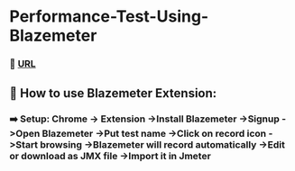 # Performance-Test-Using-Blazemeter

### :link: [URL](https://blazemeter.com)
## :small_red_triangle: How to use Blazemeter Extension:
### :arrow_right: Setup: Chrome -> Extension ->Install Blazemeter ->Signup ->Open Blazemeter ->Put test name ->Click on record icon ->Start browsing ->Blazemeter will record automatically ->Edit or download as JMX file ->Import it in Jmeter
